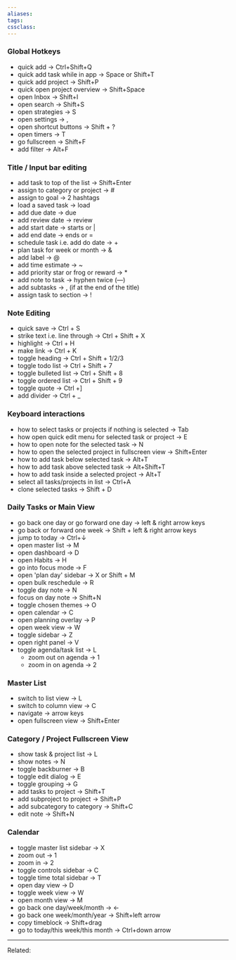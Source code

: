 ```yaml
---
aliases:
tags: 
cssclass:
---
```


### Global Hotkeys
- quick add → Ctrl+Shift+Q
- quick add task while in app → Space or Shift+T
- quick add project → Shift+P
- quick open project overview → Shift+Space
- open Inbox → Shift+I
- open search → Shift+S
- open strategies → S
- open settings → ,
- open shortcut buttons → Shift + ?
- open timers → T
- go fullscreen → Shift+F
- add filter → Alt+F


### Title / Input bar editing
- add task to top of the list → Shift+Enter
- assign to category or project → #
- assign to goal → 2 hashtags
- load a saved task → load
- add due date → due
- add review date → review
- add start date → starts or |
- add end date → ends or =
- schedule task i.e. add do date → +
- plan task for week or month → &
- add label → @
- add time estimate → ~
- add priority star or frog or reward → *
- add note to task → hyphen twice (—)
- add subtasks → , (if at the end of the title)
- assign task to section → !



### Note Editing
- quick save → Ctrl + S
- strike text i.e. line through → Ctrl + Shift + X
- highlight → Ctrl + H
- make link → Ctrl + K
- toggle heading → Ctrl + Shift + 1/2/3
- toggle todo list → Ctrl + Shift + 7
- toggle bulleted list → Ctrl + Shift + 8
- toggle ordered list → Ctrl + Shift + 9
- toggle quote → Ctrl +]
- add divider → Ctrl + _


### Keyboard interactions
- how to select tasks or projects if nothing is selected → Tab
- how open quick edit menu for selected task or project → E
- how to open note for the selected task → N
- how to open the selected project in fullscreen view → Shift+Enter
- how to add task below selected task → Alt+T
- how to add task above selected task → Alt+Shift+T
- how to add task inside a selected project → Alt+T
- select all tasks/projects in list → Ctrl+A
- clone selected tasks → Shift + D


### Daily Tasks or Main View
- go back one day or go forward one day → left & right arrow keys
- go back or forward one week → Shift + left & right arrow keys
- jump to today → Ctrl+↓
- open master list → M
- open dashboard → D
- open Habits → H
- go into focus mode → F
- open 'plan day' sidebar → X or Shift + M
- open bulk reschedule → R
- toggle day note → N
- focus on day note → Shift+N
- toggle chosen themes → O
- open calendar → C
- open planning overlay → P
- open week view → W
- toggle sidebar → Z
- open right panel → V
- toggle agenda/task list → L
	- zoom out on agenda → 1
	- zoom in on agenda → 2


### Master List
- switch to list view → L
- switch to column view → C
- navigate → arrow keys
- open fullscreen view → Shift+Enter


### Category / Project Fullscreen View
- show task & project list → L
- show notes → N
- toggle backburner → B
- toggle edit dialog → E
- toggle grouping → G
- add tasks to project → Shift+T
- add subproject to project → Shift+P
- add subcategory to category → Shift+C
- edit note → Shift+N


### Calendar
- toggle master list sidebar → X
- zoom out → 1
- zoom in → 2
- toggle controls sidebar → C
- toggle time total sidebar → T
- open day view → D
- toggle week view → W
- open month view → M
- go back one day/week/month → ←
- go back one week/month/year → Shift+left arrow
- copy timeblock → Shift+drag
- go to today/this week/this month → Ctrl+down arrow



---
Related:


